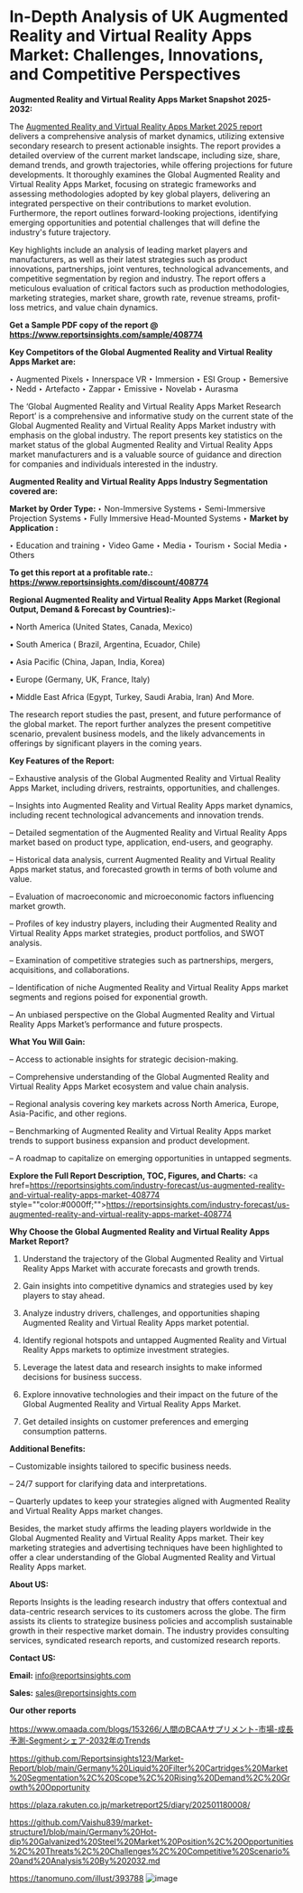 # In-Depth Analysis of UK Augmented Reality and Virtual Reality Apps Market: Challenges, Innovations, and Competitive Perspectives

<strong>Augmented Reality and Virtual Reality Apps Market Snapshot 2025-2032:</strong>

The <a href=https://www.reportsinsights.com/sample/408774>Augmented Reality and Virtual Reality Apps Market 2025 report</a> delivers a comprehensive analysis of market dynamics, utilizing extensive secondary research to present actionable insights. The report provides a detailed overview of the current market landscape, including size, share, demand trends, and growth trajectories, while offering projections for future developments. It thoroughly examines the Global Augmented Reality and Virtual Reality Apps Market, focusing on strategic frameworks and assessing methodologies adopted by key global players, delivering an integrated perspective on their contributions to market evolution. Furthermore, the report outlines forward-looking projections, identifying emerging opportunities and potential challenges that will define the industry's future trajectory.

Key highlights include an analysis of leading market players and manufacturers, as well as their latest strategies such as product innovations, partnerships, joint ventures, technological advancements, and competitive segmentation by region and industry. The report offers a meticulous evaluation of critical factors such as production methodologies, marketing strategies, market share, growth rate, revenue streams, profit-loss metrics, and value chain dynamics.

<strong>Get a Sample PDF copy of the report @ <a href=https://www.reportsinsights.com/sample/408774 style=color:#0000ff;>https://www.reportsinsights.com/sample/408774</a></strong>

<strong>Key Competitors of the Global Augmented Reality and Virtual Reality Apps Market are:</strong>

‣ Augmented Pixels
‣ Innerspace VR
‣ Immersion
‣ ESI Group
‣ Bemersive
‣ Nedd
‣ Artefacto
‣ Zappar
‣ Emissive
‣ Novelab
‣ Aurasma

The ‘Global Augmented Reality and Virtual Reality Apps Market Research Report’ is a comprehensive and informative study on the current state of the Global Augmented Reality and Virtual Reality Apps Market industry with emphasis on the global industry. The report presents key statistics on the market status of the global Augmented Reality and Virtual Reality Apps market manufacturers and is a valuable source of guidance and direction for companies and individuals interested in the industry.

<strong>Augmented Reality and Virtual Reality Apps Industry Segmentation covered are:</strong>

<strong>Market by Order Type: </strong>
‣ Non-Immersive Systems
‣ Semi-Immersive Projection Systems
‣ Fully Immersive Head-Mounted Systems
‣ 
<strong>Market by Application :</strong>

‣ Education and training
‣ Video Game
‣ Media
‣ Tourism
‣ Social Media
‣ Others

<strong>To get this report at a profitable rate.: <a href=https://www.reportsinsights.com/discount/408774 style=color:#0000ff;>https://www.reportsinsights.com/discount/408774</a></strong>

<strong>Regional Augmented Reality and Virtual Reality Apps Market (Regional Output, Demand &amp; Forecast by Countries):-</strong>

• North America (United States, Canada, Mexico)

• South America ( Brazil, Argentina, Ecuador, Chile)

• Asia Pacific (China, Japan, India, Korea)

• Europe (Germany, UK, France, Italy)

• Middle East Africa (Egypt, Turkey, Saudi Arabia, Iran) And More.

The research report studies the past, present, and future performance of the global market. The report further analyzes the present competitive scenario, prevalent business models, and the likely advancements in offerings by significant players in the coming years.

<strong>Key Features of the Report:</strong>

– Exhaustive analysis of the Global Augmented Reality and Virtual Reality Apps Market, including drivers, restraints, opportunities, and challenges.

– Insights into Augmented Reality and Virtual Reality Apps market dynamics, including recent technological advancements and innovation trends.

– Detailed segmentation of the Augmented Reality and Virtual Reality Apps market based on product type, application, end-users, and geography.

– Historical data analysis, current Augmented Reality and Virtual Reality Apps market status, and forecasted growth in terms of both volume and value.

– Evaluation of macroeconomic and microeconomic factors influencing market growth.

– Profiles of key industry players, including their Augmented Reality and Virtual Reality Apps market strategies, product portfolios, and SWOT analysis.

– Examination of competitive strategies such as partnerships, mergers, acquisitions, and collaborations.

– Identification of niche Augmented Reality and Virtual Reality Apps market segments and regions poised for exponential growth.

– An unbiased perspective on the Global Augmented Reality and Virtual Reality Apps Market’s performance and future prospects.

<strong>What You Will Gain:</strong>

– Access to actionable insights for strategic decision-making.

– Comprehensive understanding of the Global Augmented Reality and Virtual Reality Apps Market ecosystem and value chain analysis.

– Regional analysis covering key markets across North America, Europe, Asia-Pacific, and other regions.

– Benchmarking of Augmented Reality and Virtual Reality Apps market trends to support business expansion and product development.

– A roadmap to capitalize on emerging opportunities in untapped segments.

<strong>Explore the Full Report Description, TOC, Figures, and Charts:</strong>
<a href=https://reportsinsights.com/industry-forecast/us-augmented-reality-and-virtual-reality-apps-market-408774 style=""color:#0000ff;"">https://reportsinsights.com/industry-forecast/us-augmented-reality-and-virtual-reality-apps-market-408774</a>

<strong>Why Choose the Global Augmented Reality and Virtual Reality Apps Market Report?</strong>

1. Understand the trajectory of the Global Augmented Reality and Virtual Reality Apps Market with accurate forecasts and growth trends.

2. Gain insights into competitive dynamics and strategies used by key players to stay ahead.

3. Analyze industry drivers, challenges, and opportunities shaping Augmented Reality and Virtual Reality Apps market potential.

4. Identify regional hotspots and untapped Augmented Reality and Virtual Reality Apps markets to optimize investment strategies.

5. Leverage the latest data and research insights to make informed decisions for business success.

6. Explore innovative technologies and their impact on the future of the Global Augmented Reality and Virtual Reality Apps Market.

7. Get detailed insights on customer preferences and emerging consumption patterns.

<strong>Additional Benefits:</strong>

– Customizable insights tailored to specific business needs.

– 24/7 support for clarifying data and interpretations.

– Quarterly updates to keep your strategies aligned with Augmented Reality and Virtual Reality Apps market changes.

Besides, the market study affirms the leading players worldwide in the Global Augmented Reality and Virtual Reality Apps market. Their key marketing strategies and advertising techniques have been highlighted to offer a clear understanding of the Global Augmented Reality and Virtual Reality Apps market.

<strong><strong>About US</strong>:</strong>

Reports Insights is the leading research industry that offers contextual and data-centric research services to its customers across the globe. The firm assists its clients to strategize business policies and accomplish sustainable growth in their respective market domain. The industry provides consulting services, syndicated research reports, and customized research reports.

<strong>Contact US:</strong>

<p class=><b>Email:</b> <a href=mailto:info@reportsinsights.com>info@reportsinsights.com</a></p>
<p class=><b>Sales:</b> <a href=mailto:sales@reportsinsights.com>sales@reportsinsights.com</a></p>

<strong>Our other reports</strong>

<a href=https://www.omaada.com/blogs/153266/人間のBCAAサプリメント-市場-成長予測-Segmentシェア-2032年のTrends>https://www.omaada.com/blogs/153266/人間のBCAAサプリメント-市場-成長予測-Segmentシェア-2032年のTrends</a>

<a href=https://github.com/Reportsinsights123/Market-Report/blob/main/Germany%20Liquid%20Filter%20Cartridges%20Market%20Segmentation%2C%20Scope%2C%20Rising%20Demand%2C%20Growth%20Opportunity>https://github.com/Reportsinsights123/Market-Report/blob/main/Germany%20Liquid%20Filter%20Cartridges%20Market%20Segmentation%2C%20Scope%2C%20Rising%20Demand%2C%20Growth%20Opportunity</a>

<a href=https://plaza.rakuten.co.jp/marketreport25/diary/202501180008/>https://plaza.rakuten.co.jp/marketreport25/diary/202501180008/</a>

<a href=https://github.com/Vaishu839/market-structure1/blob/main/Germany%20Hot-dip%20Galvanized%20Steel%20Market%20Position%2C%20Opportunities%2C%20Threats%2C%20Challenges%2C%20Competitive%20Scenario%20and%20Analysis%20By%202032.md>https://github.com/Vaishu839/market-structure1/blob/main/Germany%20Hot-dip%20Galvanized%20Steel%20Market%20Position%2C%20Opportunities%2C%20Threats%2C%20Challenges%2C%20Competitive%20Scenario%20and%20Analysis%20By%202032.md</a>

<a href=https://tanomuno.com/illust/393788>https://tanomuno.com/illust/393788</a>
![image](https://github.com/user-attachments/assets/ec3a56e2-29e4-4748-8866-d817434fb072)
